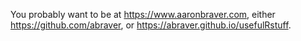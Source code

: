 You probably want to be at <https://www.aaronbraver.com>, either <https://github.com/abraver>, or <https://abraver.github.io/usefulRstuff>.